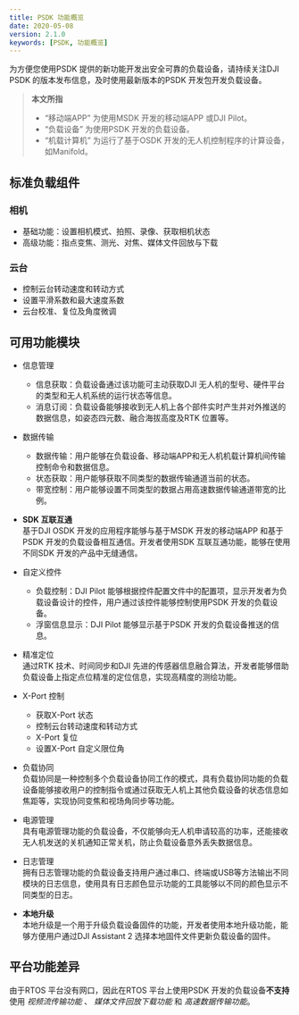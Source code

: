 ```yaml
---
title: PSDK 功能概览
date: 2020-05-08
version: 2.1.0
keywords: [PSDK, 功能概览]
---
```

为方便您使用PSDK 提供的新功能开发出安全可靠的负载设备，请持续关注DJI PSDK 的版本发布信息，及时使用最新版本的PSDK 开发包开发负载设备。

> **本文所指** 
> * “移动端APP” 为使用MSDK 开发的移动端APP 或DJI Pilot。
> * “负载设备” 为使用PSDK 开发的负载设备。
> * “机载计算机” 为运行了基于OSDK 开发的无人机控制程序的计算设备，如Manifold。

## 标准负载组件

### 相机
* 基础功能：设置相机模式、拍照、录像、获取相机状态
* 高级功能：指点变焦、测光、对焦、媒体文件回放与下载

### 云台
* 控制云台转动速度和转动方式
* 设置平滑系数和最大速度系数
* 云台校准、复位及角度微调

## 可用功能模块
* 信息管理     
  * 信息获取：负载设备通过该功能可主动获取DJI 无人机的型号、硬件平台的类型和无人机系统的运行状态等信息。
  * 消息订阅：负载设备能够接收到无人机上各个部件实时产生并对外推送的数据信息，如姿态四元数、融合海拔高度及RTK 位置等。

* 数据传输
  * 数据传输：用户能够在负载设备、移动端APP和无人机机载计算机间传输控制命令和数据信息。
  * 状态获取：用户能够获取不同类型的数据传输通道当前的状态。
  * 带宽控制：用户能够设置不同类型的数据占用高速数据传输通道带宽的比例。

* **SDK 互联互通**      
基于DJI OSDK 开发的应用程序能够与基于MSDK 开发的移动端APP 和基于PSDK 开发的负载设备相互通信。开发者使用SDK 互联互通功能，能够在使用不同SDK 开发的产品中无缝通信。

* 自定义控件     
  * 负载控制：DJI Pilot 能够根据控件配置文件中的配置项，显示开发者为负载设备设计的控件，用户通过该控件能够控制使用PSDK 开发的负载设备。
  * 浮窗信息显示：DJI Pilot 能够显示基于PSDK 开发的负载设备推送的信息。

* 精准定位       
通过RTK 技术、时间同步和DJI 先进的传感器信息融合算法，开发者能够借助负载设备上指定点位精准的定位信息，实现高精度的测绘功能。

* X-Port 控制      
  * 获取X-Port 状态
  * 控制云台转动速度和转动方式
  * X-Port 复位
  * 设置X-Port 自定义限位角

* 负载协同       
负载协同是一种控制多个负载设备协同工作的模式，具有负载协同功能的负载设备能够接收用户的控制指令或通过获取无人机上其他负载设备的状态信息如焦距等，实现协同变焦和视场角同步等功能。

* 电源管理        
具有电源管理功能的负载设备，不仅能够向无人机申请较高的功率，还能接收无人机发送的关机通知正常关机，防止负载设备意外丢失数据信息。

* 日志管理        
拥有日志管理功能的负载设备支持用户通过串口、终端或USB等方法输出不同模块的日志信息，使用具有日志颜色显示功能的工具能够以不同的颜色显示不同类型的日志。

* **本地升级**       
本地升级是一个用于升级负载设备固件的功能，开发者使用本地升级功能，能够方便用户通过DJI Assistant 2 选择本地固件文件更新负载设备的固件。

## 平台功能差异
由于RTOS 平台没有网口，因此在RTOS 平台上使用PSDK 开发的负载设备**不支持**使用
*视频流传输功能* 、 *媒体文件回放下载功能* 和 *高速数据传输功能*。




 